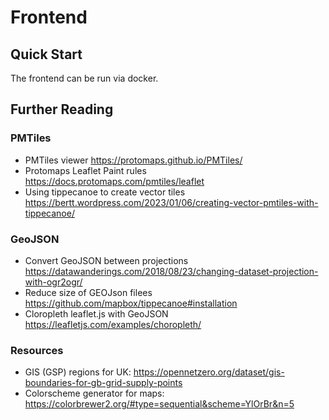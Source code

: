 # Frontend

## Quick Start

The frontend can be run via docker.

## Further Reading

### PMTiles

- PMTiles viewer https://protomaps.github.io/PMTiles/
- Protomaps Leaflet Paint rules https://docs.protomaps.com/pmtiles/leaflet
- Using tippecanoe to create vector tiles https://bertt.wordpress.com/2023/01/06/creating-vector-pmtiles-with-tippecanoe/

### GeoJSON

- Convert GeoJSON between projections https://datawanderings.com/2018/08/23/changing-dataset-projection-with-ogr2ogr/
- Reduce size of GEOJson filees https://github.com/mapbox/tippecanoe#installation
- Cloropleth leaflet.js with GeoJSON https://leafletjs.com/examples/choropleth/

### Resources

- GIS (GSP) regions for UK: https://opennetzero.org/dataset/gis-boundaries-for-gb-grid-supply-points
- Colorscheme generator for maps: https://colorbrewer2.org/#type=sequential&scheme=YlOrBr&n=5
